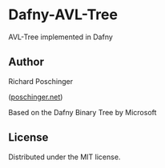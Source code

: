 # Dafny-AVL-Tree
AVL-Tree implemented in Dafny

## Author
Richard Poschinger 

([poschinger.net](https://poschinger.net))

Based on the Dafny Binary Tree by Microsoft

## License

Distributed under the MIT license.
